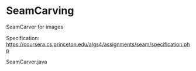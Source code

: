 # SeamCarving
SeamCarver for images

Specification: https://coursera.cs.princeton.edu/algs4/assignments/seam/specification.php

SeamCarver.java
